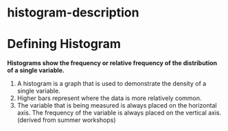# histogram-description
# Defining Histogram
**Histograms show the frequency or relative frequency of the distribution of a single variable.**
1. A histogram is a graph that is used to demonstrate the density of a single variable. 
2. Higher bars represent where the data is more relatively common.
3. The variable that is being measured is always placed on the horizontal axis. The frequency of the variable is always placed on the vertical axis. (derived from summer workshops)
